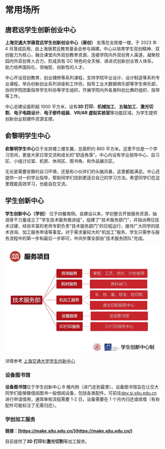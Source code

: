 # 常用场所

## **唐君远学生创新创业中心**

**上海交通大学唐君远学生创新创业中心（唐创）** 坐落在龙宾楼一楼，于 2023 年 4 月落成启用，由上海唐君远教育基金会参与捐建。中心以培育学生双创精神、双创能力为核心，融合课堂内外双创教育资源，连接学院内外双创育人渠道，凝聚校园内外双创育人合力，形成具有 GC 特色的全天候、递进式创新创业育人体系，助力培养国际化、领袖型、创新性的人才。

中心开设双创教育、创业辅修等系列课程，支持学院毕业设计、设计制造等系列专业课程，举办创新创业系列讲座和工作坊，指导工业大数据俱乐部等学生俱乐部，协同学院团委指导学生科协等学生组织，开展学院内外各类科创比赛的组织、指导等工作。

中心总建设面积超 1000 平方米，设有**3D 打印**、**机械加工**、**五轴加工**、**激光切割**、**电子电路设计**、**电子部件组装**、**VR/AR 虚拟实验室**等功能区域，为学生提供创新创业软硬件资源支撑。

## **俞黎明学生中心**

**俞黎明学生中心**位于龙宾楼三楼东翼，总面积约 860 平方米。这里不仅是一个学习空间，更是大家日常交流和成长的"舒适角落"。中心内设有学业指导中心、自习区、小组讨论室、机房、休闲区、图书角、和作品展示区。

无论是需要安静的自习环境，还是和小伙伴们的头脑风暴，这里都能满足。中心还提供一对一的学业指导，帮助同学们找到更适合自己的学习方法。希望同学们在这里既能高效学习，也能自在交流。

## **学生创新中心**

**学生创新中心（学创）** 位于四餐南侧。自建设以来，学创整合开放服务资源，抽调骨干力量成立了"学生技术服务推进组"，组建了"技术服务部门"，并指派两位技术过硬、经验丰富的老师专职负责"技术服务部门"的日程运行，接待广大同学的技术咨询、加工服务申请等事宜。对于需求量较大的"机加工"服务，学生只需参与服务流程中的第一步和最后一步即可，中间步骤全部由"技术服务团队"完成。

![学创](image/xuechuang.png)

详情参考
[上海交通大学学生创新中心](https://www.si.sjtu.edu.cn/home)

### **设备图书馆**

**设备图书馆**位于学生创新中心 B 楼内侧（进门走到最里）。设备图书馆旨在让交大同学们能够像借阅图书一般借阅设备，包括各类配件。可前往[dev.si.sjtu.edu.cn](https://dev.si.sjtu.edu.cn/)进行申请借用，通常审核流程需要 1-2 日，设备需要在 1 个月内归还或续借（有些配件可能标注了无需归还）。

### **学创加工服务**

**链接：[https://make.sjtu.edu.cn/](https://make.sjtu.edu.cn/)**

目前提供了**3D 打印**和**激光切割**等加工服务。
